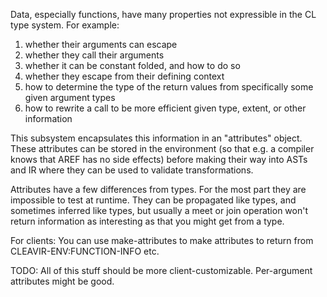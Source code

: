 Data, especially functions, have many properties not expressible
in the CL type system. For example:

1. whether their arguments can escape
2. whether they call their arguments
3. whether it can be constant folded, and how to do so
4. whether they escape from their defining context
5. how to determine the type of the return values from
   specifically some given argument types
6. how to rewrite a call to be more efficient given type, extent,
   or other information

This subsystem encapsulates this information in an
"attributes" object. These attributes can be stored in the
environment (so that e.g. a compiler knows that AREF has no
side effects) before making their way into ASTs and IR
where they can be used to validate transformations.

Attributes have a few differences from types. For the most part
they are impossible to test at runtime. They can be propagated
like types, and sometimes inferred like types, but usually
a meet or join operation won't return information as interesting
as that you might get from a type.

For clients: You can use make-attributes to make attributes to
return from CLEAVIR-ENV:FUNCTION-INFO etc.

TODO: All of this stuff should be more client-customizable.
Per-argument attributes might be good.
